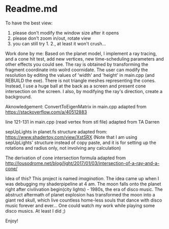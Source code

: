 # Readme.md
To have the best view:
1) please don't modify the window size after it opens
2) please don't zoom in/out, rotate view
3) you can still try 1. 2., at least it won't crush...

Work done by me: Based on the planet model, I implement a ray tracing, and a cone hit test, add new vertices, new time-scheduling parameters and other effects you could see. The ray is obtained by transforming the fragment coordinate into wolrd coornidate. The user can modify the resolution by editing the values of 'width' and 'height' in main.cpp (and REBUILD the exe). There is not triangle meshes representing the cones. Instead, I use a huge ball at the back as a screen and present cone intersection on the screen. I also, by modifying the ray's direction, create a background.

Aknowledgement:
ConvertToEigenMatrix in main.cpp adapted from https://stackoverflow.com/a/40512883

line 121-131 in main.cpp (read vertex from stl file) adapted from TA Darren

sepUpLights in planet.fs structure adapted from: https://www.shadertoy.com/view/XstSRX
(Note that I am using sepUpLights' structure instead of copy paste, and it is for setting up the rotations and radius only, not involving any calculation)

The derivation of cone intersection formula adapted from http://lousodrome.net/blog/light/2017/01/03/intersection-of-a-ray-and-a-cone/

Idea of this?
This project is named *imagination*. The idea came up when I was debugging my shaderpipeline at 4 am. The moon falls onto the planet right after civilivation begin(city lights) - 1980s, the era of disco music. The abstruct aftermath of planet explosion has transformed the moon into a giant red skull, which live countless home-less souls that dance with disco music forever and ever...
One could watch my work while playing some disco musics. At least I did ;)

Enjoy!




